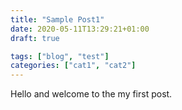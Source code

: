 ```yaml
---
title: "Sample Post1"
date: 2020-05-11T13:29:21+01:00
draft: true

tags: ["blog", "test"]
categories: ["cat1", "cat2"]
---
```


Hello and welcome to the my first post.